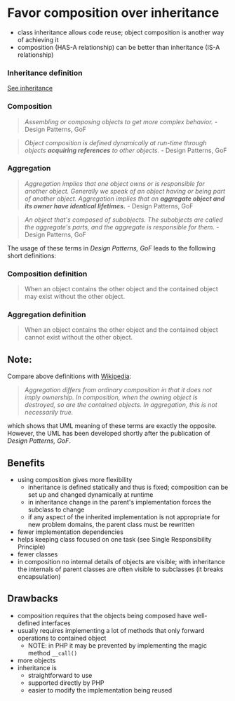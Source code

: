 # Favor composition over inheritance
* class inheritance allows code reuse; object composition is another way of achieving it
* composition (HAS-A relationship) can be better than inheritance (IS-A relationship)

### Inheritance definition
[See inheritance](../../Basic/Inheritance)

### Composition
> _Assembling or composing objects to get more complex behavior._ - Design Patterns, GoF

> _Object composition is defined dynamically at run-time through objects **acquiring
references** to other objects._ - Design Patterns, GoF

### Aggregation
> _Aggregation implies that one object owns or is responsible for another object. Generally we
speak of an object having or being part of another object. Aggregation implies 
that an **aggregate object and its owner have identical lifetimes.**_ - Design Patterns, GoF

> _An object that's composed of subobjects. The subobjects are called the
aggregate's parts, and the aggregate is responsible for them._ - Design Patterns, GoF

The usage of these terms in _Design Patterns, GoF_ leads to the following short definitions:
### Composition definition
> When an object contains the other object and the contained object may exist without the other object.

### Aggregation definition
> When an object contains the other object and the contained object cannot exist without the other object.

## Note:
Compare above definitions with [Wikipedia](https://en.wikipedia.org/wiki/Object_composition#Aggregation):
> _Aggregation differs from ordinary composition in that it does not imply ownership.
> In composition, when the owning object is destroyed, so are the contained objects.
> In aggregation, this is not necessarily true._

which shows that UML meaning of these terms are exactly the opposite. However, the UML has been developed shortly
after the publication of _Design Patterns, GoF_.
  
## Benefits
* using composition gives more flexibility
  * inheritance is defined statically and thus is fixed; composition can be set up and changed dynamically at runtime
  * in inheritance change in the parent's implementation forces the subclass to change
  * if any aspect of the inherited implementation is not appropriate for new problem domains, 
    the parent class must be rewritten
* fewer implementation dependencies
* helps keeping class focused on one task (see Single Responsibility Principle)
* fewer classes
* in composition no internal details of objects are visible; with inheritance the internals of parent classes
  are often visible to subclasses (it breaks encapsulation)
  
## Drawbacks
* composition requires that the objects being composed have well-defined interfaces
* usually requires implementing a lot of methods that only forward operations to contained object
  * NOTE: in PHP it may be prevented by implementing the magic method `__call()`
* more objects
* inheritance is
  * straightforward to use 
  * supported directly by PHP
  * easier to modify the implementation being reused